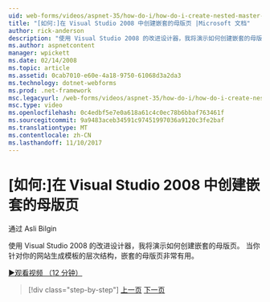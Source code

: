 ```yaml
---
uid: web-forms/videos/aspnet-35/how-do-i/how-do-i-create-nested-master-page-in-visual-studio-2008
title: "[如何:]在 Visual Studio 2008 中创建嵌套的母版页 |Microsoft 文档"
author: rick-anderson
description: "使用 Visual Studio 2008 的改进设计器，我将演示如何创建嵌套的母版页。 当生成 hierarch 时，嵌套的母版页非常有用..."
ms.author: aspnetcontent
manager: wpickett
ms.date: 02/14/2008
ms.topic: article
ms.assetid: 0cab7010-e60e-4a18-9750-61068d3a2da3
ms.technology: dotnet-webforms
ms.prod: .net-framework
msc.legacyurl: /web-forms/videos/aspnet-35/how-do-i/how-do-i-create-nested-master-page-in-visual-studio-2008
msc.type: video
ms.openlocfilehash: 0c4edbf5e7e0a618a61c4c0ec78b6bbaf763461f
ms.sourcegitcommit: 9a9483aceb34591c97451997036a9120c3fe2baf
ms.translationtype: MT
ms.contentlocale: zh-CN
ms.lasthandoff: 11/10/2017
---
```

<a name="how-do-i-create-nested-master-page-in-visual-studio-2008"></a>[如何:]在 Visual Studio 2008 中创建嵌套的母版页
====================
通过 Asli Bilgin

使用 Visual Studio 2008 的改进设计器，我将演示如何创建嵌套的母版页。 当你针对你的网站生成模板的层次结构，嵌套的母版页非常有用。

[&#9654;观看视频 （12 分钟）](https://channel9.msdn.com/Blogs/ASP-NET-Site-Videos/how-do-i-create-nested-master-page-in-visual-studio-2008)

>[!div class="step-by-step"]
[上一页](how-do-i-create-a-master-page-in-visual-studio-2008.md)
[下一页](how-do-i-cascading-style-sheets-in-visual-studio-2008.md)
